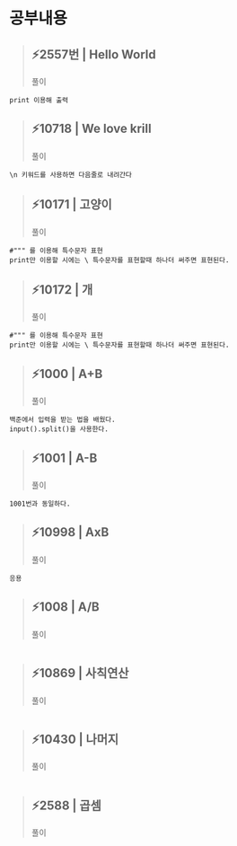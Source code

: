 # 공부내용 


> ⚡2557번 | Hello World
> ------------
>  풀이
```
print 이용해 출력
```

> ⚡10718 | We love krill
> ------------
>  풀이
```
\n 키워드를 사용하면 다음줄로 내려간다
```
> ⚡10171 | 고양이
> ------------
>  풀이
```
#""" 를 이용해 특수문자 표현
print만 이용할 시에는 \ 특수문자를 표현할때 하나더 써주면 표현된다.
```
> ⚡10172 | 개
> ------------
>  풀이
```
#""" 를 이용해 특수문자 표현
print만 이용할 시에는 \ 특수문자를 표현할때 하나더 써주면 표현된다.
```
> ⚡1000 | A+B
> ------------
>  풀이
```
백준에서 입력을 받는 법을 배웠다.
input().split()을 사용한다.
```
> ⚡1001 | A-B
> ------------
>  풀이
```
1001번과 동일하다.
```
> ⚡10998 | AxB
> ------------
>  풀이
```
응용

```
> ⚡1008 | A/B
> ------------
>  풀이
```

```
> ⚡10869 | 사칙연산
> ------------
>  풀이
```

```
> ⚡10430 | 나머지
> ------------
>  풀이
```

```
> ⚡2588 | 곱셈
> ------------
>  풀이
```

```